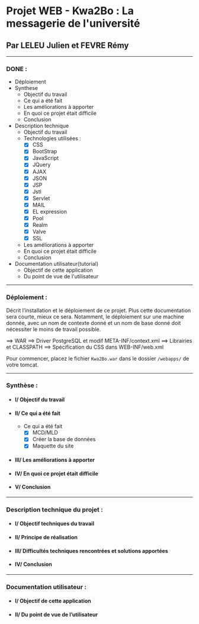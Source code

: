 # Projet WEB - Kwa2Bo : La messagerie de l'université
## Par LELEU Julien et FEVRE Rémy
---

### DONE :
- Déploiement
- Synthese
  - Objectif du travail
  - Ce qui a été fait
  - Les améliorations à apporter
  - En quoi ce projet était difficile
  - Conclusion
- Description technique
  - Objectif du travail
  - Technologies utilisées :
      - [x] CSS
      - [x] BootStrap
      - [x] JavaScript
      - [x] JQuery
      - [x] AJAX
      - [x] JSON
      - [x] JSP
      - [x] Jstl
      - [x] Servlet
      - [x] MAIL
      - [x] EL expression
      - [x] Pool
      - [x] Realm
      - [x] Valve
      - [x] SSL
  - Les améliorations à apporter
  - En quoi ce projet était difficile
  - Conclusion
- Documentation utilisateur(tutorial)
  - Objectif de cette application
  - Du point de vue de l'utilisateur

---

### Déploiement :

Décrit l’installation et le déploiement de ce projet. Plus cette documentation sera courte, mieux
ce sera. Notamment, le déploiement sur une machine donnée, avec un nom de contexte donné et un nom de
base donné doit nécessiter le moins de travail possible.

==> WAR
==> Driver PostgreSQL et modif META-INF/context.xml
==> Librairies et CLASSPATH
==> Spécification du CSS dans WEB-INF/web.xml

Pour commencer, placez le fichier `Kwa2Bo.war` dans le dossier `/webapps/` de votre tomcat.


---

### Synthèse :

- #### I/ Objectif du travail

- #### II/ Ce qui a été fait
  - Ce qui a été fait
    - [x] MCD/MLD
    - [x] Créer la base de données
    - [x] Maquette du site

- #### III/ Les améliorations à apporter

- #### IV/ En quoi ce projet était difficile

- #### V/ Conclusion

---

### Description technique du projet :

- #### I/ Objectif techniques du travail

- #### II/ Principe de réalisation

- #### III/ Difficultés techniques rencontrées et solutions apportées

- #### IV/ Conclusion

---

### Documentation utilisateur :

- #### I/ Objectif de cette application

- #### II/ Du point de vue de l’utilisateur
